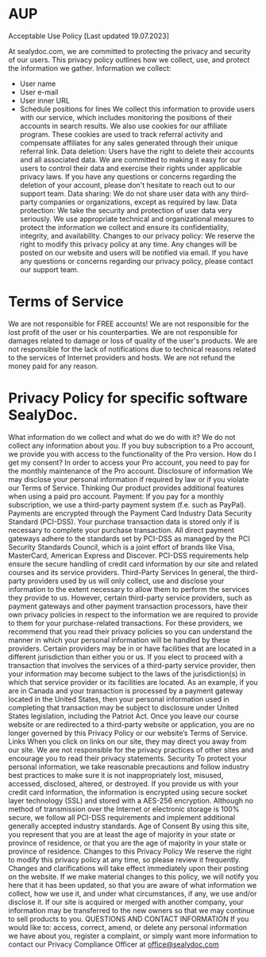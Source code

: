 # AUP
Acceptable Use Policy [Last updated 19.07.2023]

At sealydoc.com, we are committed to protecting the privacy and security of our users. This privacy policy outlines how we collect, use, and protect the information we gather.
Information we collect:
- User name
- User e-mail
- User inner URL
- Schedule positions for lines
We collect this information to provide users with our service, which includes monitoring the positions of their accounts in search results.
We also use cookies for our affiliate program. These cookies are used to track referral activity and compensate affiliates for any sales generated through their unique referral link.
Data deletion:
Users have the right to delete their accounts and all associated data. We are committed to making it easy for our users to control their data and exercise their rights under applicable privacy laws. If you have any questions or concerns regarding the deletion of your account, please don't hesitate to reach out to our support team.
Data sharing:
We do not share user data with any third-party companies or organizations, except as required by law.
Data protection:
We take the security and protection of user data very seriously. We use appropriate technical and organizational measures to protect the information we collect and ensure its confidentiality, integrity, and availability.
Changes to our privacy policy:
We reserve the right to modify this privacy policy at any time. Any changes will be posted on our website and users will be notified via email.
If you have any questions or concerns regarding our privacy policy, please contact our support team.

# Terms of Service

We are not responsible for FREE accounts!
We are not responsible for the lost profit of the user or his counterparties.
We are not responsible for damages related to damage or loss of quality of the user's products.
We are not responsible for the lack of notifications due to technical reasons related to the services of Internet providers and hosts.
We are not refund the money paid for any reason.

# Privacy Policy for specific software SealyDoc.

What information do we collect and what do we do with it? 
We do not collect any information about you. If you buy subscription to a Pro account, we provide you with access to the functionality of the Pro version.
How do I get my consent? 
In order to access your Pro account, you need to pay for the monthly maintenance of the Pro account.
Disclosure of information 
We may disclose your personal information if required by law or if you violate our Terms of Service.
Thinking Our product provides additional features when using a paid pro account. 
Payment: If you pay for a monthly subscription, we use a third-party payment system (f.e. such as PayPal). Payments are encrypted through the Payment Card Industry Data Security Standard (PCI-DSS).
Your purchase transaction data is stored only if is necessary to complete your purchase transaction. All direct payment gateways adhere to the standards set by PCI-DSS as managed by the PCI Security Standards Council, which is a joint effort of brands like Visa, MasterCard, American Express and Discover. PCI-DSS requirements help ensure the secure handling of credit card information by our site and related courses and its service providers.
Third-Party Services In general, the third-party providers used by us will only collect, use and disclose your information to the extent necessary to allow them to perform the services they provide to us. 
However, certain third-party service providers, such as payment gateways and other payment transaction processors, have their own privacy policies in respect to the information we are required to provide to them for your purchase-related transactions. 
For these providers, we recommend that you read their privacy policies so you can understand the manner in which your personal information will be handled by these providers. 
Certain providers may be in or have facilities that are located in a different jurisdiction than either you or us. 
If you elect to proceed with a transaction that involves the services of a third-party service provider, then your information may become subject to the laws of the jurisdiction(s) in which that service provider or its facilities are located. As an example, if you are in Canada and your transaction is processed by a payment gateway located in the United States, then your personal information used in completing that transaction may be subject to disclosure under United States legislation, including the Patriot Act. 
Once you leave our course website or are redirected to a third-party website or application, you are no longer governed by this Privacy Policy or our website’s Terms of Service. 
Links 
When you click on links on our site, they may direct you away from our site. We are not responsible for the privacy practices of other sites and encourage you to read their privacy statements.
Security 
To protect your personal information, we take reasonable precautions and follow industry best practices to make sure it is not inappropriately lost, misused, accessed, disclosed, altered, or destroyed. 
If you provide us with your credit card information, the information is encrypted using secure socket layer technology (SSL) and stored with a AES-256 encryption. 
Although no method of transmission over the Internet or electronic storage is 100% secure, we follow all PCI-DSS requirements and implement additional generally accepted industry standards.
Age of Consent By using this site, you represent that you are at least the age of majority in your state or province of residence, or that you are the age of majority in your state or province of residence.
Changes to this Privacy Policy 
We reserve the right to modify this privacy policy at any time, so please review it frequently. 
Changes and clarifications will take effect immediately upon their posting on the website. If we make material changes to this policy, we will notify you here that it has been updated, so that you are aware of what information we collect, how we use it, and under what circumstances, if any, we use and/or disclose it. If our site is acquired or merged with another company, your information may be transferred to the new owners so that we may continue to sell products to you.
QUESTIONS AND CONTACT INFORMATION If you would like to: access, correct, amend, or delete any personal information we have about you, register a complaint, or simply want more information to contact our Privacy Compliance Officer at office@sealydoc.com
